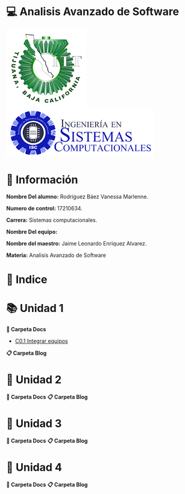 # :computer: Analisis Avanzado de Software #

![Logo](img/logo_TECT.png)
![LogoS](img/LogoSistemas.png)

# :woman: Información #

**Nombre Del alumno:** Rodríguez Báez Vanessa Marlenne.

**Numero de control:** 17210634.

**Carrera:** Sistemas computacionales.

**Nombre Del equipo:** 

**Nombre del maestro:** Jaime Leonardo Enriquez Alvarez.

**Materia:** Analisis Avanzado de
Software

# :pushpin: Indice #

# :books: Unidad 1

**:paperclip: Carpeta Docs**

* [C0.1 Integrar equipos](Blog/C0.1_IntegrarEquiposdeTrabajo.md)

**:clipboard: Carpeta Blog**

# :closed_book: Unidad 2

**:paperclip: Carpeta Docs**
**:clipboard: Carpeta Blog**

# :orange_book: Unidad 3

**:paperclip: Carpeta Docs**
**:clipboard: Carpeta Blog**

# :blue_book: Unidad 4

**:paperclip: Carpeta Docs**
**:clipboard: Carpeta Blog**